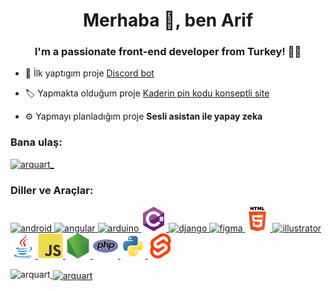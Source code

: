 <h1 align="center">Merhaba 👋, ben Arif</h1>
<h3 align="center">I'm a passionate front-end developer from Turkey! 👨‍💻</h3>





- 🖤 İlk yaptıgım proje [Discord bot](https://github.com/ARQUART/Rise-Of-Gamers)

- 🏷️ Yapmakta olduğum proje [Kaderin pin kodu konseptli site]( https://github.com/ARQUART/pin)

- ⚙️ Yapmayı planladığım proje **Sesli asistan ile yapay zeka**

<h3 align="left">Bana ulaş:</h3>

<p align="left"> <a href="https:twitter.com/arquart_" target="boş"><img src="https://img.shields.io/twitter/follow/arquart_?logo=twitter&style=for-the-badge" alt="arquart_" / ></a> </p>

<h3 align="left">Diller ve Araçlar:</h3>
<p align="left"> <a href="https://developer.android.com" target="_blank" rel="noreferrer"> <img src="https://raw.githubusercontent.com/devicons /devicon/master/icons/android/android-original-wordmark.svg" alt="android" width="40" height="40"/> </a> <a href="https://angular.io " target="_blank" rel="noreferrer"> <img src="https://angular.io/assets/images/logos/angular/angular.svg" alt="angular" width="40" height=" 40"/> </a><a href="https:// www.arduino.cc/" target="_blank" rel="noreferrer"> <img src="https://cdn.worldvectorlogo.com/logos/arduino-1.svg" alt="arduino" width="40 " height="40"/> </a>  <a href="https://www.w3schools.com/cs/" target="_blank" rel="noreferrer"> <img src="https://raw.githubusercontent.com/devicons/devicon/master/icons/csharp/csharp-original.svg" alt="csharp" width="40" height="40"/> </a>  <a href="https://www.djangoproject.com/" target="_blank" rel="noreferrer" > <img src="https://cdn.worldvectorlogo.com/logos/django.svg" alt="django" width="40" height="40"/> </a> <a href="https://www.figma.com/" target="_blank" rel="noreferrer"> <img src="https://www.vectorlogo.zone/logos/figma/figma-icon.svg" alt=" figma" width="40" height="40"/> </a>   <a href="https://www.w3.org/ html/" target="_blank" rel="noreferrer"> <img src="https://raw.githubusercontent.com/devicons/devicon/master/icons/html5/html5-original-wordmark.svg" alt=" html5" width="40" height="40"/> </a> <a href="https://www.adobe.com/in/products/illustrator.html" target="_blank" rel="noreferrer "> <img src="https://www.vectorlogo.zone/logos/adobe_illustrator/adobe_illustrator-icon.svg" alt="illustrator" width="40" height="40"/> </a> <a href="https://www. java.com" target="_blank" rel="noreferrer"> <img src="https://raw.githubusercontent.com/devicons/devicon/master/icons/java/java-original.svg" alt="java " width="40" height="40"/> </a> <a href="https://developer.mozilla.org/en-US/docs/Web/JavaScript" target="_blank" rel=" noreferrer"> <img src="https://raw.githubusercontent.com/devicons/devicon/master/icons/javascript/javascript-original.svg" alt="javascript" width="40" height="40"/> </a>  <a href="#" target="_blank" rel=" noreferrer"> <img src="https://raw.githubusercontent.com/devicons/devicon/master/icons/nodejs/nodejs-original.svg" alt="javascript" width="40" height="40"/> </a> <a href="https://www.php.net" target="_blank" rel="noreferrer" > <img src="https://raw.githubusercontent.com/devicons/devicon/master/icons/php/php-original.svg" alt="php" width="40" height="40"/>  <a href="https://www.python.org" target="_blank" rel="noreferrer"> <img src="https://raw.githubusercontent.com/devicons/devicon/master/icons/python/python-original.svg" alt="python" width="40" height="40"/> </a>  <a href="https://svelte.com/" target="_blank" rel="noreferrer"> <img src="https://raw.githubusercontent.com/devicons/devicon/master/icons/svelte/svelte-original.svg" alt="svelte" width="40" height=" 40"/> </p>

<p><img align="left" src="https://github-readme-stats.vercel.app/api/top-langs?username=arquart&show_icons=true&locale=tr&layout=compact" alt="arquart" /> </p>

<p> <img align="center" src="https://github-readme-stats.vercel.app/api?username=arquart&show_icons=true&locale=en" alt="arquart" /> </p>

